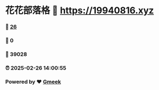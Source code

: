 # 花花部落格 :link: https://19940816.xyz 
### :page_facing_up: [26](https://19940816.xyz/tag.html) 
### :speech_balloon: 0 
### :hibiscus: 39028 
### :alarm_clock: 2025-02-26 14:00:55 
### Powered by :heart: [Gmeek](https://github.com/Meekdai/Gmeek)

